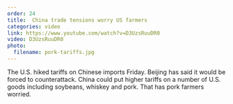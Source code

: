 ```yaml
---
order: 24
title:  China trade tensions worry US farmers
categories: video
link: https://www.youtube.com/watch?v=D3UzsRuuDR0
video: D3UzsRuuDR0
photo:
  filename: pork-tariffs.jpg
---
```


The U.S. hiked tariffs on Chinese imports Friday. Beijing has said it would be forced to counterattack. China could put higher tariffs on a number of U.S. goods including soybeans, whiskey and pork. That has pork farmers worried.